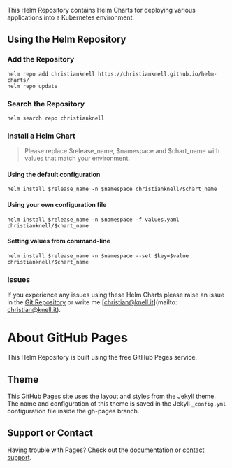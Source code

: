 This Helm Repository contains Helm Charts for deploying various applications into a Kubernetes environment.

## Using the Helm Repository

### Add the Repository

```
helm repo add christianknell https://christianknell.github.io/helm-charts/
helm repo update
```

### Search the Repository

```
helm search repo christianknell
```

### Install a Helm Chart

> Please replace $release_name, $namespace and $chart_name with values that match your environment.

#### Using the default configuration

```
helm install $release_name -n $namespace christianknell/$chart_name
```

#### Using your own configuration file

```
helm install $release_name -n $namespace -f values.yaml christianknell/$chart_name
```

#### Setting values from command-line

```
helm install $release_name -n $namespace --set $key=$value christianknell/$chart_name
```

### Issues

If you experience any issues using these Helm Charts please raise an issue in the [Git Repository](https://github.com/christianknell/helm-charts/issues) or write me [christian@knell.it](mailto: christian@knell.it).

# About GitHub Pages

This Helm Repository is built using the free GitHub Pages service.

## Theme

This GitHub Pages site uses the layout and styles from the Jekyll theme. The name and configuration of this theme is saved in the Jekyll `_config.yml` configuration file inside the gh-pages branch.

## Support or Contact

Having trouble with Pages? Check out the [documentation](https://docs.github.com/categories/github-pages-basics/) or [contact support](https://support.github.com/contact).
